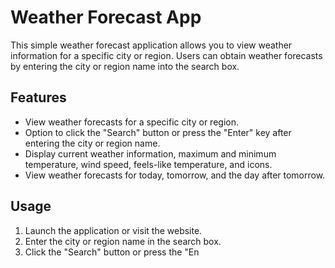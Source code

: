 # Weather Forecast App

This simple weather forecast application allows you to view weather information for a specific city or region. Users can obtain weather forecasts by entering the city or region name into the search box.

## Features

- View weather forecasts for a specific city or region.
- Option to click the "Search" button or press the "Enter" key after entering the city or region name.
- Display current weather information, maximum and minimum temperature, wind speed, feels-like temperature, and icons.
- View weather forecasts for today, tomorrow, and the day after tomorrow.

## Usage

1. Launch the application or visit the website.
2. Enter the city or region name in the search box.
3. Click the "Search" button or press the "En
